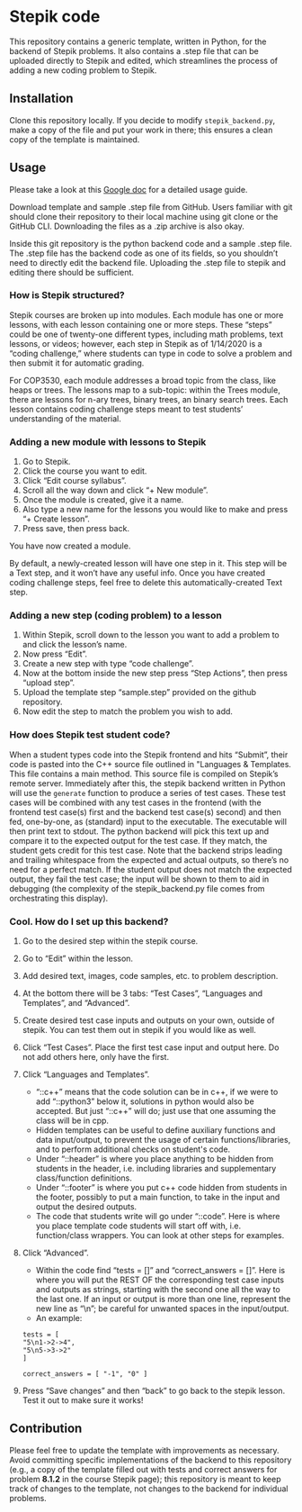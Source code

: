 # Stepik code

This repository contains a generic template, written in Python,
for the backend of Stepik problems. It also contains a .step file
that can be uploaded directly to Stepik and edited, which streamlines
the process of adding a new coding problem to Stepik.

## Installation

Clone this repository locally. If you decide to modify `stepik_backend.py`, make a copy of the
file and put your work in there; this ensures a clean copy of the template
is maintained.

## Usage

Please take a look at this [Google doc](https://docs.google.com/document/d/14o13L9Mvg-zMp1JQFzt08TIAi8gjIu3vpgOWPpe68XE/edit#heading=h.8k3ipcbozllc)
for a detailed usage guide.

Download template and sample .step file from GitHub.
Users familiar with git should clone their repository to their local machine using git clone or the
GitHub CLI. Downloading the files as a .zip archive is also okay.

Inside this git repository is the python backend code and a sample .step file.
The .step file has the backend code as one of its fields, so you shouldn’t need to directly edit the
backend file. Uploading the .step file to stepik and editing there should be sufficient.

### How is Stepik structured?
Stepik courses are broken up into modules. Each module has one or more lessons, with each lesson
containing one or more steps. These “steps” could be one of twenty-one different types, including
math problems, text lessons, or videos; however, each step in Stepik as of 1/14/2020 is a “coding
challenge,” where students can type in code to solve a problem and then submit it for automatic
grading.

For COP3530, each module addresses a broad topic from the class, like heaps or trees. The lessons
map to a sub-topic: within the Trees module, there are lessons for n-ary trees, binary trees, an
binary search trees. Each lesson contains coding challenge steps meant to test students’
understanding of the material.

### Adding a new module with lessons to Stepik
1. Go to Stepik.
2. Click the course you want to edit.
3. Click “Edit course syllabus”.
4. Scroll all the way down and click “+ New module”.
5. Once the module is created, give it a name.
6. Also type a new name for the lessons you would like to make and press “+ Create lesson”.
7. Press save, then press back.

You have now created a module.

By default, a newly-created lesson will have one step in it. This step will be a Text step, and it
won’t have any useful info. Once you have created coding challenge steps, feel free to delete this
automatically-created Text step.

### Adding a new step (coding problem) to a lesson
1. Within Stepik, scroll down to the lesson you want to add a problem to and click the lesson’s name.
2. Now press “Edit”.
3. Create a new step with type “code challenge”.
4. Now at the bottom inside the new step press “Step Actions”, then press “upload step”.
5. Upload the template step “sample.step” provided on the github repository.
6. Now edit the step to match the problem you wish to add.


### How does Stepik test student code?
When a student types code into the Stepik frontend and hits “Submit”, their code is pasted into the
C++ source file outlined in "Languages & Templates. This file contains a main method. This source
file is compiled on Stepik’s remote server. Immediately after this, the stepik backend written in
Python will use the `generate` function to produce a series of test cases. These test cases will be
combined with any test cases in the frontend (with the frontend test case(s) first and the backend 
test case(s) second) and then fed, one-by-one, as (standard) input to the executable. The executable
will then print text to stdout. The python backend will pick this text up and compare it to the
expected output for the test case. If they match, the student gets credit for this test case. Note
that the backend strips leading and trailing whitespace from the expected and actual outputs, so
there’s no need for a perfect match. If the student output does not match the expected output, they
fail the test case; the input will be shown to them to aid in debugging (the complexity of the
stepik_backend.py file comes from orchestrating this display).

### Cool. How do I set up this backend?
1. Go to the desired step within the stepik course.
2. Go to “Edit” within the lesson.
3. Add desired text, images, code samples, etc. to problem description.
4. At the bottom there will be 3 tabs: “Test Cases”, “Languages and Templates”, and “Advanced”.
5. Create desired test case inputs and outputs on your own, outside of stepik. You can test them out
   in stepik if you would like as well.
6. Click “Test Cases”. Place the first test case input and output here. Do not add others here, only
   have the first. 
7. Click “Languages and Templates”.
   * “::c++” means that the code solution can be in c++, if we were to add “::python3” below it, solutions in python would also be accepted. But just “::c++” will do; just use that one assuming the class will be in cpp.
   * Hidden templates can be useful to define auxiliary functions and data input/output, to prevent the usage of certain functions/libraries, and to perform additional checks on student's code.
   * Under “::header” is where you place anything to be hidden from students in the header, i.e. including libraries and supplementary class/function definitions.
   * Under “::footer” is where you put c++ code hidden from students in the footer, possibly to put a main function, to take in the input and output the desired outputs. 
   * The code that students write will go under “::code”. Here is where you place template code students will start off with, i.e. function/class wrappers. You can look at other steps for examples.
8. Click “Advanced”. 
   * Within the code find “tests = []” and “correct_answers = []”. Here is where you will put the REST OF the corresponding test case inputs and outputs as strings, starting with the second one all the way to the last one. If an input or output is more than one line, represent the new line as “\n”; be careful for unwanted spaces in the input/output.
   * An example: 
   ```{python3}
   tests = [
   "5\n1->2->4", 
   "5\n5->3->2"
   ]
   
   correct_answers = [ "-1", "0" ]
   ```

9. Press “Save changes”  and then “back” to go back to the stepik lesson.
Test it out to make sure it works!

## Contribution

Please feel free to update the template with improvements as necessary.
Avoid committing specific implementations of the backend to this repository
(e.g., a copy of the template filled out with tests and correct answers for
problem **8.1.2** in the course Stepik page); this repository is meant to keep
track of changes to the template, not changes to the backend for individual
problems.
